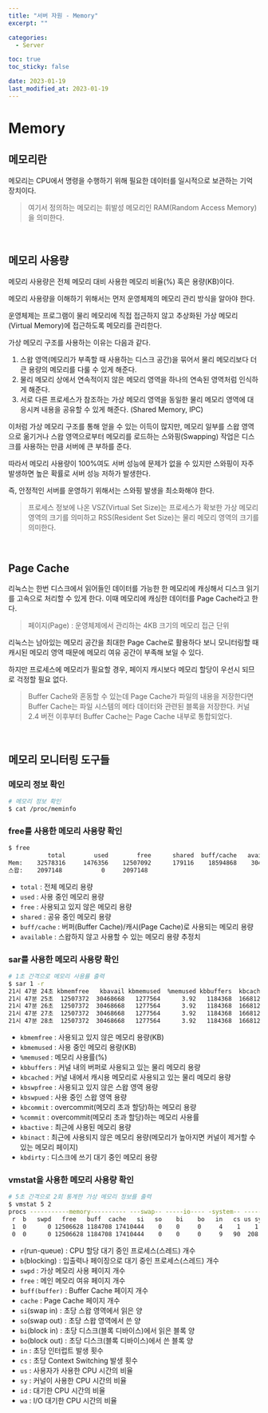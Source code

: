 ```yaml
---
title: "서버 자원 - Memory"
excerpt: ""

categories:
  - Server

toc: true
toc_sticky: false

date: 2023-01-19
last_modified_at: 2023-01-19
---
```


# Memory

## 메모리란

메모리는 CPU에서 명령을 수행하기 위해 필요한 데이터를 일시적으로 보관하는 기억 장치이다.

> 여기서 정의하는 메모리는 휘발성 메모리인 RAM(Random Access Memory)을 의미한다.


<br>

## 메모리 사용량

메모리 사용량은 전체 메모리 대비 사용한 메모리 비율(%) 혹은 용량(KB)이다.

메모리 사용량을 이해하기 위해서는 먼저 운영체제의 메모리 관리 방식을 알아야 한다.

운영체제는 프로그램이 물리 메모리에 직접 접근하지 않고 추상화된 가상 메모리(Virtual Memory)에 접근하도록 메모리를 관리한다.

가상 메모리 구조를 사용하는 이유는 다음과 같다.

1. 스왑 영역(메모리가 부족할 때 사용하는 디스크 공간)을 묶어서 물리 메모리보다 더 큰 용량의 메모리를 다룰 수 있게 해준다.
2. 물리 메모리 상에서 연속적이지 않은 메모리 영역을 하나의 연속된 영역처럼 인식하게 해준다.
3. 서로 다른 프로세스가 참조하는 가상 메모리 영역을 동일한 물리 메모리 영역에 대응시켜 내용을 공유할 수 있게 해준다. (Shared Memory, IPC)

이처럼 가상 메모리 구조를 통해 얻을 수 있는 이득이 많지만, 메모리 일부를 스왑 영역으로 옮기거나 스왑 영역으로부터 메모리를 로드하는 스와핑(Swapping) 작업은 디스크를 사용하는 만큼 서버에 큰 부하를 준다.

따라서 메모리 사용량이 100%여도 서버 성능에 문제가 없을 수 있지만 스와핑이 자주 발생하면 높은 확률로 서버 성능 저하가 발생한다.

즉, 안정적인 서버를 운영하기 위해서는 스와핑 발생을 최소화해야 한다.

> 프로세스 정보에 나온 VSZ(Virtual Set Size)는 프로세스가 확보한 가상 메모리 영역의 크기를 의미하고 RSS(Resident Set Size)는 물리 메모리 영역의 크기를 의미한다.

<br>

## Page Cache

리눅스는 한번 디스크에서 읽어들인 데이터를 가능한 한 메모리에 캐싱해서 디스크 읽기를 고속으로 처리할 수 있게 한다. 이때 메모리에 캐싱한 데이터를 Page Cache라고 한다.

> 페이지(Page) : 운영체제에서 관리하는 4KB 크기의 메모리 접근 단위

리눅스는 남아있는 메모리 공간을 최대한 Page Cache로 활용하다 보니 모니터링할 때 캐시된 메모리 영역 때문에 메모리 여유 공간이 부족해 보일 수 있다.

하지만 프로세스에 메모리가 필요할 경우, 페이지 캐시보다 메모리 할당이 우선시 되므로 걱정할 필요 없다.

> Buffer Cache와 혼동할 수 있는데 Page Cache가 파일의 내용을 저장한다면 Buffer Cache는 파일 시스템의 메타 데이터와 관련된 블록을 저장한다. 커널 2.4 버전 이후부터 Buffer Cache는 Page Cache 내부로 통합되었다.

<br>

## 메모리 모니터링 도구들

### 메모리 정보 확인
```bash
# 메모리 정보 확인
$ cat /proc/meminfo
```

### free를 사용한 메모리 사용량 확인
```bash
$ free
           total        used        free      shared  buff/cache   available
Mem:    32578316     1476356    12507092      179116    18594868    30468380
스왑:    2097148           0     2097148
```
- `total` : 전체 메모리 용량
- `used` : 사용 중인 메모리 용량
- `free` : 사용되고 있지 않은 메모리 용량
- `shared` : 공유 중인 메모리 용량
- `buff/cache` : 버퍼(Buffer Cache)/캐시(Page Cache)로 사용되는 메모리 용량
- `available` : 스왑하지 않고 사용할 수 있는 메모리 용량 추정치

### sar를 사용한 메모리 사용량 확인
```bash
# 1초 간격으로 메모리 사용률 출력
$ sar 1 -r
21시 47분 24초 kbmemfree   kbavail kbmemused  %memused kbbuffers  kbcached  kbcommit   %commit  kbactive   kbinact   kbdirty
21시 47분 25초  12507372  30468668   1277564      3.92   1184368  16681252   5068720     14.62   8261104  10571560         4
21시 47분 26초  12507372  30468668   1277564      3.92   1184368  16681252   5068720     14.62   8261104  10571560         4
21시 47분 27초  12507372  30468668   1277564      3.92   1184368  16681252   5068720     14.62   8261104  10571560         4
21시 47분 28초  12507372  30468668   1277564      3.92   1184368  16681252   5068720     14.62   8261104  10571560         4
```
- `kbmemfree` : 사용되고 있지 않은 메모리 용량(KB)
- `kbmemused` : 사용 중인 메모리 용량(KB)
- `%memused` : 메모리 사용률(%)
- `kbbuffers` : 커널 내의 버퍼로 사용되고 있는 물리 메모리 용량
- `kbcached` : 커널 내에서 캐시용 메모리로 사용되고 있는 물리 메모리 용량
- `kbswpfree` : 사용되고 있지 않은 스왑 영역 용량
- `kbswpued` : 사용 중인 스왑 영역 용량
- `kbcommit` : overcommit(메모리 초과 할당)하는 메모리 용량
- `%commit` : overcommit(메모리 초과 할당)하는 메모리 사용률
- `kbactive` : 최근에 사용된 메모리 용량
- `kbinact` : 최근에 사용되지 않은 메모리 용량(메모리가 높아지면 커널이 제거할 수 있는 메모리 페이지)
- `kbdirty` : 디스크에 쓰기 대기 중인 메모리 용량

### vmstat을 사용한 메모리 사용량 확인
```bash
# 5초 간격으로 2회 통계한 가상 메모리 정보를 출력
$ vmstat 5 2
procs -----------memory---------- ---swap-- -----io---- -system-- ------cpu-----
 r  b   swpd   free   buff  cache   si   so    bi    bo   in   cs us sy id wa st
 1  0      0 12506628 1184708 17410444    0    0     0     4    1    1  0  0 99  0  0
 0  0      0 12506628 1184708 17410444    0    0     0     9   90  208  0  0 100  0  0
```
- `r`(run-queue) : CPU 할당 대기 중인 프로세스(스레드) 개수
- `b`(blocking) : 입출력나 페이징으로 대기 중인 프로세스(스레드) 개수
- `swpd` : 가상 메모리 사용 페이지 개수 
- `free` : 메인 메모리 여유 페이지 개수
- `buff(buffer)` : Buffer Cache 페이지 개수
- `cache` : Page Cache 페이지 개수
- `si`(swap in) : 초당 스왑 영역에서 읽은 양
- `so`(swap out) : 초당 스왑 영역에서 쓴 양
- `bi`(block in) : 초당 디스크(블록 디바이스)에서 읽은 블록 양 
- `bo`(block out) : 초당 디스크(블록 디바이스)에서 쓴 블록 양
- `in` : 초당 인터럽트 발생 횟수
- `cs` : 초당 Context Switching 발생 횟수
- `us` : 사용자가 사용한 CPU 시간의 비율
- `sy` : 커널이 사용한 CPU 시간의 비율
- `id` : 대기한 CPU 시간의 비율
- `wa` : I/O 대기한 CPU 시간의 비율

<br>
